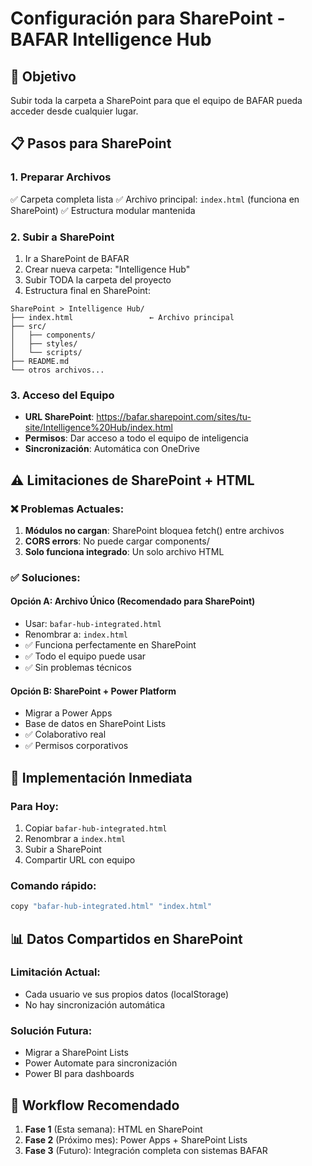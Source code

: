 # Configuración para SharePoint - BAFAR Intelligence Hub

## 🎯 Objetivo
Subir toda la carpeta a SharePoint para que el equipo de BAFAR pueda acceder desde cualquier lugar.

## 📋 Pasos para SharePoint

### 1. Preparar Archivos
✅ Carpeta completa lista
✅ Archivo principal: `index.html` (funciona en SharePoint)
✅ Estructura modular mantenida

### 2. Subir a SharePoint
1. Ir a SharePoint de BAFAR
2. Crear nueva carpeta: "Intelligence Hub"
3. Subir TODA la carpeta del proyecto
4. Estructura final en SharePoint:

```
SharePoint > Intelligence Hub/
├── index.html                 ← Archivo principal
├── src/
│   ├── components/
│   ├── styles/
│   └── scripts/
├── README.md
└── otros archivos...
```

### 3. Acceso del Equipo
- **URL SharePoint**: https://bafar.sharepoint.com/sites/tu-site/Intelligence%20Hub/index.html
- **Permisos**: Dar acceso a todo el equipo de inteligencia
- **Sincronización**: Automática con OneDrive

## ⚠️ Limitaciones de SharePoint + HTML

### ❌ Problemas Actuales:
1. **Módulos no cargan**: SharePoint bloquea fetch() entre archivos
2. **CORS errors**: No puede cargar components/
3. **Solo funciona integrado**: Un solo archivo HTML

### ✅ Soluciones:

#### Opción A: Archivo Único (Recomendado para SharePoint)
- Usar: `bafar-hub-integrated.html`
- Renombrar a: `index.html`
- ✅ Funciona perfectamente en SharePoint
- ✅ Todo el equipo puede usar
- ✅ Sin problemas técnicos

#### Opción B: SharePoint + Power Platform
- Migrar a Power Apps
- Base de datos en SharePoint Lists
- ✅ Colaborativo real
- ✅ Permisos corporativos

## 🚀 Implementación Inmediata

### Para Hoy:
1. Copiar `bafar-hub-integrated.html`
2. Renombrar a `index.html`
3. Subir a SharePoint
4. Compartir URL con equipo

### Comando rápido:
```bash
copy "bafar-hub-integrated.html" "index.html"
```

## 📊 Datos Compartidos en SharePoint

### Limitación Actual:
- Cada usuario ve sus propios datos (localStorage)
- No hay sincronización automática

### Solución Futura:
- Migrar a SharePoint Lists
- Power Automate para sincronización
- Power BI para dashboards

## 🔄 Workflow Recomendado

1. **Fase 1** (Esta semana): HTML en SharePoint
2. **Fase 2** (Próximo mes): Power Apps + SharePoint Lists  
3. **Fase 3** (Futuro): Integración completa con sistemas BAFAR